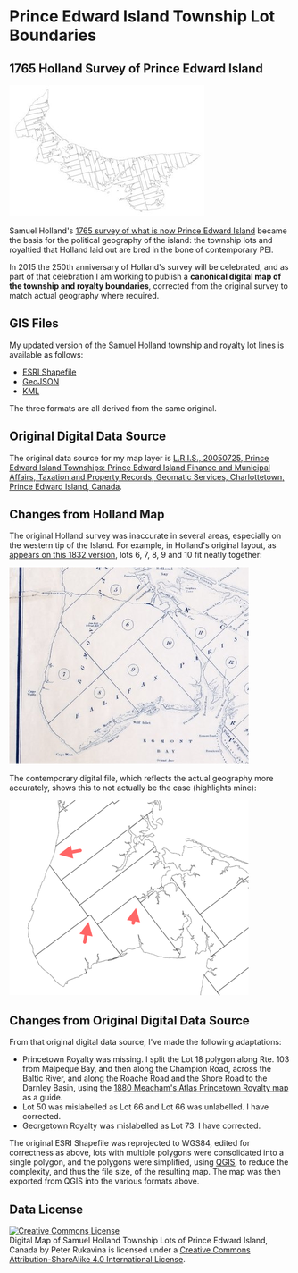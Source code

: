 # Prince Edward Island Township Lot Boundaries

## 1765 Holland Survey of Prince Edward Island

![image](screenshots/hollandmap.jpg)

Samuel Holland's [1765 survey of what is now Prince Edward Island](http://www.islandimagined.ca/guides/discovery/samuel_holland) became the basis for the political geography of the island: the township lots and royaltied that Holland laid out are bred in the bone of contemporary PEI.

In 2015 the 250th anniversary of Holland's survey will be celebrated, and as part of that celebration I am working to publish a **canonical digital map of the township and royalty boundaries**, corrected from the original survey to match actual geography where required.

## GIS Files

My updated version of the Samuel Holland township and royalty lot lines is available as follows:

* [ESRI Shapefile](shp/)
* [GeoJSON](geojson/)
* [KML](kml/)

The three formats are all derived from the same original.

## Original Digital Data Source

The original data source for my map layer is [L.R.I.S., 20050725, Prince Edward Island Townships: Prince Edward Island Finance and Municipal Affairs, Taxation and Property Records, Geomatic Services, Charlottetown, Prince Edward Island, Canada](http://www.gov.pe.ca/gis/index.php3?number=1011342&lang=E). 

## Changes from Holland Map

The original Holland survey was inaccurate in several areas, especially on the western tip of the Island.  For example, in Holland's original layout, as [appears on this 1832 version](http://www.islandimagined.ca/fedora/repository/imagined%3A209165), lots 6, 7, 8, 9 and 10 fit neatly together:

![image](screenshots/western-pei-holland-detail.png)

The contemporary digital file, which reflects the actual geography more accurately, shows this to not actually be the case (highlights mine):

![image](screenshots/western-pei-modern-detail.png)

## Changes from Original Digital Data Source

From that original digital data source, I've made the following adaptations:

* Princetown Royalty was missing. I split the Lot 18 polygon along Rte. 103 from Malpeque Bay, and then along the Champion Road, across the Baltic River, and along the Roache Road and the Shore Road to the Darnley Basin, using the [1880 Meacham's Atlas Princetown Royalty map](http://137.149.200.109:8080/fedora/get/imagined:208400/ilives:jp2Sdef/getRegion?uid=&level=3) as a guide.
* Lot 50 was mislabelled as Lot 66 and Lot 66 was unlabelled. I have corrected.
* Georgetown Royalty was mislabelled as Lot 73. I have corrected.

The original ESRI Shapefile was reprojected to WGS84, edited for correctness as above, lots with multiple polygons were consolidated into a single polygon, and the polygons were simplified, using [QGIS](http://www.qgis.org/en/site/), to reduce the complexity, and
thus the file size, of the resulting map. The map was then exported from QGIS into the various formats above.

## Data License

<a rel="license" href="http://creativecommons.org/licenses/by-sa/4.0/"><img alt="Creative Commons License" style="border-width:0" src="https://i.creativecommons.org/l/by-sa/4.0/88x31.png" /></a><br /><span xmlns:dct="http://purl.org/dc/terms/" href="http://purl.org/dc/dcmitype/Dataset" property="dct:title" rel="dct:type">Digital Map of Samuel Holland Township Lots of Prince Edward Island, Canada</span> by <span xmlns:cc="http://creativecommons.org/ns#" property="cc:attributionName">Peter Rukavina</span> is licensed under a <a rel="license" href="http://creativecommons.org/licenses/by-sa/4.0/">Creative Commons Attribution-ShareAlike 4.0 International License</a>.